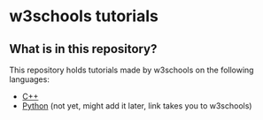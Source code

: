 # w3schools tutorials

## What is in this repository?

This repository holds tutorials made by w3schools on the following languages:

- [C++](c++/)
- [Python](https://www.w3schools.com/python/) (not yet, might add it later, link takes you to w3schools)
